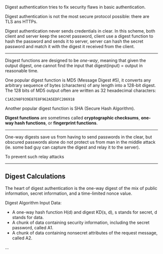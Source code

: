 Digest authentication tries to fix security flaws in basic authentication.

Digest authentication is not the most secure protocol possible: there are TLS ans HTTPs.

Digest authentication never sends credentials in clear. In this scheme, both client and server keep the secret password, client use a digest function to hash the password and sends it to server, server can hash the secret password and match it with the digest it received from the client.

---

Disgest functions are designed to be *one-way*, meaning that given the output digest, one cannot find the input that digest(input) = output in reasonable time.

One popular digest function is MD5 (Message Digest #5), it converts any arbitrary sequence of bytes (characters) of any length into a 128-bit digest. The 128 bits of MD5 output often are written as 32 hexadecimal characters:

```
C1A5298F939E87E8F962A5EDFC206918
```

Another popular digest function is SHA (Secure Hash Algorithm).

**Digest functions** are sometimes called **cryptographic checksums**, **one-way hash functions**, or **fingerprint functions**.

---

One-way digests save us from having to send passwords in the clear, but obscured passwords alone do not protect us from man in the middle attack (ie. some bad guy can capture the digest and relay it to the server).

To prevent such relay attacks

---

## Digest Calculations

The heart of digest authentication is the one-way digest of the mix of public information, secret information, and a time-limited nonce value.

Digest Algorithm Input Data:
- A one-way hash function H(d) and digest KD(s, d), s stands for secret, d stands for data.
- A chunk of data containing security information, including the secret password, called A1.
- A chunk of data containing nonsecret attributes of the request message, called A2.

...

